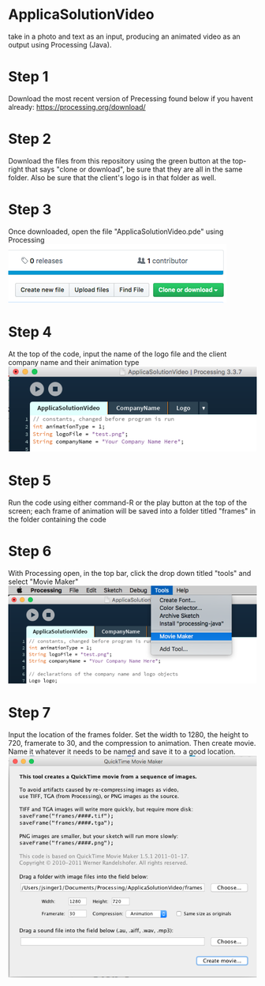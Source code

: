 # ApplicaSolutionVideo
take in a photo and text as an input, producing an animated video as an output using Processing (Java).

<h1> Step 1 </h1>
Download the most recent version of Precessing found below if you havent already: 
<a href = "https://processing.org/download/">https://processing.org/download/</a>

<h1> Step 2 </h1>
Download the files from this repository using the green button at the top-right that says "clone or download", be sure that they are all in the same folder. Also be sure that the client's logo is in that folder as well.

<h1> Step 3 </h1>
Once downloaded, open the file "ApplicaSolutionVideo.pde" using Processing
<img src="assets/downloadButton.png">

<h1> Step 4 </h1>
At the top of the code, input the name of the logo file and the client company name and their animation type
<img src="assets/inputInfo.png">

<h1> Step 5 </h1>
Run the code using either command-R or the play button at the top of the screen; each frame of animation will be saved into a folder titled "frames" in the folder containing the code

<h1> Step 6 </h1>
With Processing open, in the top bar, click the drop down titled "tools" and select "Movie Maker"
<img src="assets/toolsMovieMaker.png"> 

<h1> Step 7 </h1>
Input the location of the frames folder. Set the width to 1280, the height to 720, framerate to 30, and the compression to animation. Then create movie. Name it whatever it needs to be named and save it to a good location.
<img src="assets/movieMaker.png">
